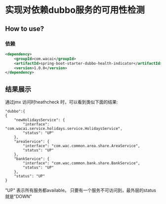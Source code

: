 # 实现对依赖dubbo服务的可用性检测

## How to use?
### 依赖

```xml
<dependency>
    <groupId>com.wacai</groupId>
    <artifactId>spring-boot-starter-dubbo-health-indicator</artifactId>
    <version>1.0.0</version>
</dependency>
```

## 结果展示
通过jmx 访问时heathcheck 时，可以看到类似下面的结果:
````
"dubbo":{
{
    "newHolidaysService": {
        "interface": "com.wacai.service.holidays.service.HolidaysService",
        "status": "UP"
    },
    "areaService": {
        "interface": "com.wac.common.area.share.AreaService",
        "status": "UP"
    },
    "bankService": {
        "interface": "com.wac.common.bank.share.BankService",
        "status": "UP"
    },
    "status": "UP"
}
````

"UP" 表示所有服务都available。  只要有一个服务不可访问到，最外层的status 就是"DOWN"